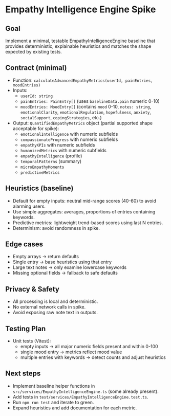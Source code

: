 # Empathy Intelligence Engine Spike

Goal
----
Implement a minimal, testable EmpathyIntelligenceEngine baseline that provides deterministic, explainable heuristics and matches the shape expected by existing tests.

Contract (minimal)
------------------
- Function: `calculateAdvancedEmpathyMetrics(userId, painEntries, moodEntries)`
- Inputs:
  - `userId: string`
  - `painEntries: PainEntry[]` (uses `baselineData.pain` numeric 0-10)
  - `moodEntries: MoodEntry[]` (contains `mood` 0-10, `notes: string`, `emotionalClarity`, `emotionalRegulation`, `hopefulness`, `anxiety`, `socialSupport`, `copingStrategies`, etc.)
- Output: `QuantifiedEmpathyMetrics` object (partial supported shape acceptable for spike):
  - `emotionalIntelligence` with numeric subfields
  - `compassionateProgress` with numeric subfields
  - `empathyKPIs` with numeric subfields
  - `humanizedMetrics` with numeric subfields
  - `empathyIntelligence` (profile)
  - `temporalPatterns` (summary)
  - `microEmpathyMoments`
  - `predictiveMetrics`

Heuristics (baseline)
---------------------
- Default for empty inputs: neutral mid-range scores (40-60) to avoid alarming users.
- Use simple aggregates: averages, proportions of entries containing keywords.
- Predictive metrics: lightweight trend-based scores using last N entries.
- Determinism: avoid randomness in spike.

Edge cases
----------
- Empty arrays -> return defaults
- Single entry -> base heuristics using that entry
- Large text notes -> only examine lowercase keywords
- Missing optional fields -> fallback to safe defaults

Privacy & Safety
----------------
- All processing is local and deterministic.
- No external network calls in spike.
- Avoid exposing raw note text in outputs.

Testing Plan
------------
- Unit tests (Vitest):
  - empty inputs -> all major numeric fields present and within 0-100
  - single mood entry -> metrics reflect mood value
  - multiple entries with keywords -> detect counts and adjust heuristics

Next steps
----------
- Implement baseline helper functions in `src/services/EmpathyIntelligenceEngine.ts` (some already present).
- Add tests in `test/services/EmpathyIntelligenceEngine.test.ts`.
- Run `npm run test` and iterate to green.
- Expand heuristics and add documentation for each metric.
